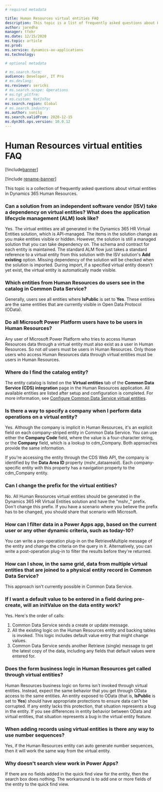 ```yaml
---
# required metadata

title: Human Resources virtual entities FAQ
description: This topic is a list of frequently asked questions about Human Resources virtual entities.
author: jaredha
manager: tfehr
ms.date: 12/15/2020
ms.topic: article
ms.prod:
ms.service: dynamics-ax-applications
ms.technology: 

# optional metadata

# ms.search.form:
audience: Developer, IT Pro
# ms.devlang: 
ms.reviewer: sericks
# ms.search.scope: Operations
# ms.tgt_pltfrm: 
# ms.custom: NotInToc
ms.search.region: Global
# ms.search.industry:
ms.author: sunilg
ms.search.validFrom: 2020-12-15
ms.dyn365.ops.version: 10.0.12
---
```


# Human Resources virtual entities FAQ

[!include[banner](../includes/banner.md)]

[!include [rename-banner](~/includes/cc-data-platform-banner.md)]

This topic is a collection of frequently asked questions about virtual entities in Dynamics 365 Human Resources. 

### Can a solution from an independent software vendor (ISV) take a dependency on virtual entities? What does the application lifecycle management (ALM) look like?

Yes. The virtual entities are all generated in the Dynamics 365 HR Virtual Entities solution, which is API-managed. The items in the solution change as you make entities visible or hidden. However, the solution is still a managed solution that you can take dependency on. The schema and contract for each entity is maintained. The standard ALM flow just takes a standard reference to a virtual entity from this solution with the ISV solution's **Add existing** option. Missing dependency of the solution will be checked when the solution is imported. During import, if a specified virtual entity doesn't yet exist, the virtual entity is automatically made visible.

### Which entities from Human Resources do users see in the catalog in Common Data Service?

Generally, users see all entities where **IsPublic** is set to **Yes**. These entities are the same entities that are currently visible in Open Data Protocol (OData).

### Do all Microsoft Power Platform users have to be users in Human Resources?

Any user of Microsoft Power Platform who tries to access Human Resources data through a virtual entity must also exist as a user in Human Resources. So not *all* users must be users in Human Resources. Only those users who access Human Resources data through virtual entities must be users in Human Resources.

### Where do I find the catalog entity?

The entity catalog is listed on the **Virtual entities** tab of the **Common Data Service (CDS) integration** page in the Human Resources application. All available entities are listed after setup and configuration is completed. For more information, see [Configure Common Data Service virtual entities](hr-admin-integration-common-data-service-virtual-entities.md).

### Is there a way to specify a company when I perform data operations on a virtual entity?

Yes. Although the company is implicit in Human Resources, it's an explicit field on each company-striped entity in Common Data Service. You can use either the **Company Code** field, where the value is a four-character string, or the **Company** field, which is a lookup to cdm\_Company. Both approaches provide the same information.

If you're accessing the entity through the CDS Web API, the company is identified by the **Data Area ID** property (mshr\_dataareaid). Each company-specific entity with this property has a navigation property to the cdm\_Company entity.

### Can I change the prefix for the virtual entities?

No. All Human Resources virtual entities should be generated in the Dynamics 365 HR Virtual Entities solution and have the "mshr\_" prefix. Don't change this prefix. If you have a scenario where you believe the prefix has to be changed, you should share that scenario with Microsoft.

### How can I filter data in a Power Apps app, based on the current user or any other dynamic criteria, such as today-10?

You can write a pre-operation plug-in on the RetrieveMultiple message of the entity and change the criteria on the query in it. Alternatively, you can write a post-operation plug-in to filter the results before they're returned.

### How can I show, in the same grid, data from multiple virtual entities that are joined to a physical entity record in Common Data Service?

This approach isn't currently possible in Common Data Service.

### If I want a default value to be entered in a field during pre-create, will an initValue on the data entity work?

Yes. Here's the order of calls:

1. Common Data Service sends a create or update message.
2. All the existing logic on the Human Resources entity and backing tables is invoked. This logic includes default value entry that might change values.
3. Common Data Service sends another Retrieve (single) message to get the latest copy of the data, including any fields that default values were entered for.

### Does the form business logic in Human Resources get called through virtual entities?

Human Resources business logic on forms isn't invoked through virtual entities. Instead, expect the same behavior that you get through OData access to the same entities. An entity exposed to OData (that is, **IsPublic** is set to **Yes**) should have appropriate protections to ensure data can't be corrupted. If any entity lacks this protection, that situation represents a bug in the entity. If you see differences in entity behavior between OData and virtual entities, that situation represents a bug in the virtual entity feature.

### When adding records using virtual entities is there any way to use number sequences?

Yes, if the Human Resources entity can auto generate number sequences, then it will work the same way from the virtual entity.

### Why doesn't search view work in Power Apps?

If there are no fields added in the quick find view for the entity, then the search box does nothing. The workaround is to add one or more fields of the entity to the quick find view.


